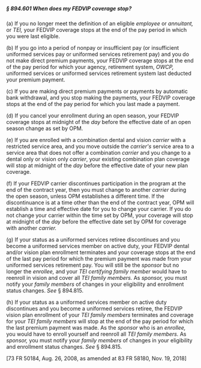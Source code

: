 ##### § 894.601 When does my FEDVIP coverage stop? #####

(a) If you no longer meet the definition of an eligible *employee* or *annuitant,* or *TEI,* your FEDVIP coverage stops at the end of the pay period in which you were last eligible.

(b) If you go into a period of nonpay or insufficient pay (or insufficient uniformed services pay or uniformed services retirement pay) and you do not make direct premium payments, your FEDVIP coverage stops at the end of the pay period for which your agency, retirement system, *OWCP,* uniformed services or uniformed services retirement system last deducted your premium payment.

(c) If you are making direct premium payments or payments by automatic bank withdrawal, and you stop making the payments, your FEDVIP coverage stops at the end of the pay period for which you last made a payment.

(d) If you cancel your enrollment during an open season, your FEDVIP coverage stops at midnight of the *day* before the effective date of an open season change as set by OPM.

(e) If you are enrolled with a combination dental and vision *carrier* with a restricted service area, and you move outside the *carrier's* service area to a service area that does not offer a combination *carrier* and you change to a dental only or vision only *carrier*, your existing combination plan coverage will stop at midnight of the *day* before the effective date of your new plan coverage.

(f) If your FEDVIP carrier discontinues participation in the program at the end of the contract year, then you must change to another *carrier* during the open season, unless OPM establishes a different time. If the discontinuance is at a time other than the end of the contract year, OPM will establish a time and effective date for you to change your carrier. If you do not change your carrier within the time set by OPM, your coverage will stop at midnight of the *day* before the effective date set by OPM for coverage with another *carrier.*

(g) If your status as a uniformed services retiree discontinues and you become a uniformed services member on active duty, your FEDVIP dental and/or vision plan enrollment terminates and your coverage stops at the end of the last pay period for which the premium payment was made from your uniformed services retirement pay. You will still be the *sponsor* but no longer the *enrollee,* and your *TEI certifying family member* would have to reenroll in vision and cover all *TEI family members.* As *sponsor,* you must notify your *family members* of changes in your eligibility and enrollment status changes. *See* § 894.815.

(h) If your status as a uniformed services member on active duty discontinues and you become a uniformed services retiree, the FEDVIP vision plan enrollment of your *TEI family members* terminates and coverage for your *TEI family members* will stop at the end of the pay period for which the last premium payment was made. As the *sponsor* who is an *enrollee,* you would have to enroll yourself and reenroll all *TEI family members.* As *sponsor,* you must notify your *family members* of changes in your eligibility and enrollment status changes. *See* § 894.815.

[73 FR 50184, Aug. 26, 2008, as amended at 83 FR 58180, Nov. 19, 2018]